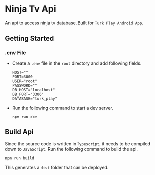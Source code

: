 # Ninja Tv Api
An api to access ninja tv database. Built for `Turk Play Android App`.

## Getting Started

### .env File
- Create a `.env` file in the `root` directory and add following fields.

    ```
    HOST=""
    PORT=3000
    USER="root"
    PASSWORD=""
    DB_HOST="localhost"
    DB_PORT="3306"
    DATABASE="turk_play"
    ```

- Run the following command to start a dev server.
    ```
    npm run dev
    ```

## Build Api
Since the source code is written in `Typescript`, it needs to be compiled down to `JavaScript`. Run the following command to build the api.

```shell
npm run build
```

This generates a `dist` folder that can be deployed.
